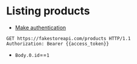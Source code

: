 # Listing products

* [Make authentication](../executables/auth.md)

```http
GET https://fakestoreapi.com/products HTTP/1.1
Authorization: Bearer {{access_token}}
```

* `Body.0.id`==`1`
